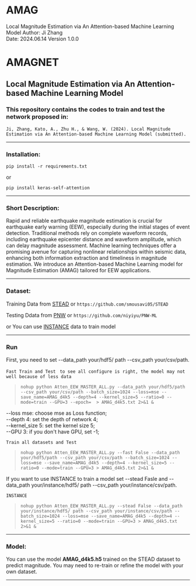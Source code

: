 # AMAG
Local Magnitude Estimation via An Attention-based Machine Learning Model
Author: Ji Zhang  
Date: 2024.06.14 
Version 1.0.0  

# AMAGNET   
## Local Magnitude Estimation via An Attention-based Machine Learning Model

### This repository contains the codes to train and test the network proposed in:             

`Ji, Zhang, Kato, A., Zhu H., & Wang, W. (2024). Local Magnitude Estimation via An Attention-based Machine Learning Model (submitted).`
      
------------------------------------------- 
### Installation:

   `pip install -r requirements.txt`

or

   `pip install keras-self-attention`
   
------------------------------------------- 
### Short Description:

 Rapid and reliable earthquake magnitude estimation is crucial for earthquake early warning (EEW), especially during the initial stages of event detection. Traditional methods rely on complete waveform records, including earthquake epicenter distance and waveform amplitude, which can delay magnitude assessment. Machine learning techniques offer a promising avenue for capturing nonlinear relationships within seismic data, enhancing both information extraction and timeliness in magnitude estimation. We introduce an Attention-based Machine Learning model for Magnitude Estimation (AMAG) tailored for EEW applications.

------------------------------------------- 
### Dataset:

Training Data from [STEAD](https://github.com/smousavi05/STEAD) or `https://github.com/smousavi05/STEAD`

Testing Ddata from [PNW](https://github.com/niyiyu/PNW-ML) or `https://github.com/niyiyu/PNW-ML`

or You can use [INSTANCE](https://github.com/niyiyu/PNW-ML) data to train model

------------------------------------------- 
### Run
First, you need to set --data_path your/hdf5/ path --csv_path your/csv/path. 

`Fast Train and Test `
`to see all configure is right, the model may not well because of less data`
>     nohup python Atten_EEW_MASTER_ALL.py --data_path your/hdf5/path --csv_path your/csv/path --batch_size=1024 --loss=mse --save_name=AMAG_d4k5 --depth=4 --kernel_size=5 --ratio=0 --mode=train --GPU=3 --epoch=  > AMAG_d4k5.txt 2>&1 &

--loss mse: choose mse as Loss function;     
--depth 4: set the depth of network 4;   
--kernel_size 5: set the kernel size 5;    
--GPU 3: if you don't have GPU, set -1;

`Train all datasets and Test`
>     nohup python Atten_EEW_MASTER_ALL.py --fast False --data_path your/hdf5/path --csv_path your/csv/path --batch_size=1024 --loss=mse --save_name=AMAG_d4k5 --depth=4 --kernel_size=5 --ratio=0 --mode=train --GPU=3 > AMAG_d4k5.txt 2>&1 &

If you want to use INSTANCE to train a model
set --stead Fasle and --data_path your/instance/hdf5/ path --csv_path your/instance/csv/path. 

`INSTANCE`
>     nohup python Atten_EEW_MASTER_ALL.py --stead False --data_path your/instance/hdf5/ path --csv_path your/instance/csv/path --batch_size=1024 --loss=mse --save_name=AMAG_d4k5 --depth=4 --kernel_size=5 --ratio=0 --mode=train --GPU=3 > AMAG_d4k5.txt 2>&1 &

------------------------------------------- 
### Model:

You can use the model **AMAG_d4k5.h5** trained on the STEAD dataset to predict magnitude.
You may need to re-train or refine the model with your own dataset. 

------------------------------------------- 
